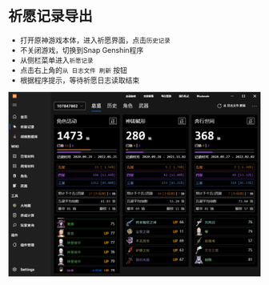 # 祈愿记录导出

- 打开原神游戏本体，进入祈愿界面，点击`历史记录`
- 不关闭游戏，切换到Snap Genshin程序
- 从侧栏菜单进入`祈愿记录`
- 点击右上角的`从 日志文件 刷新` 按钮
- 根据程序提示，等待祈愿日志读取结束

![wish-export-sample](img/wish-export-sample.png)